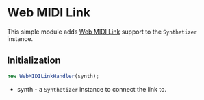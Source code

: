 # Web MIDI Link
This simple module adds [Web MIDI Link](https://www.g200kg.com/en/docs/webmidilink/) support to the `Synthetizer` instance.

## Initialization
```js
new WebMIDILinkHandler(synth);
```
- synth - a `Synthetizer` instance to connect the link to.